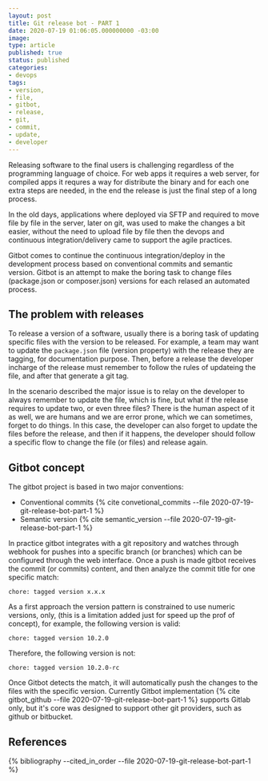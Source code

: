 ```yaml
---
layout: post
title: Git release bot - PART 1
date: 2020-07-19 01:06:05.000000000 -03:00
image:
type: article
published: true
status: published
categories:
- devops
tags:
- version,
- file,
- gitbot,
- release,
- git,
- commit,
- update,
- developer
---
```


Releasing software to the final users is challenging regardless of the programming
language of choice. For web apps it requires a web server, for compiled apps
it requres a way for distribute the binary and for each one extra steps
are needed, in the end the release is just the final step of a long process.

In the old days, applications where deployed via SFTP and required to move file by file
in the server, later on git, was used to make the changes a bit easier, without the need
to upload file by file then the devops and continuous integration/delivery
came to support the agile practices.

Gitbot comes to continue the continuous integration/deploy in the development
process based on conventional commits and semantic version. Gitbot is an attempt
to make the boring task to change files (package.json or composer.json) versions
for each relased an automated process.

## The problem with releases

To release a version of a software, usually there is a boring task of updating
specific files with the version to be released. For example, a team may want to update
the `package.json` file (version property) with the release they are tagging,
for documentation purpose. Then, before a release the developer incharge of the
release must remember to follow the rules of updateing the file, and after that
generate a git tag.

In the scenario described the major issue is to relay on the developer
to always remember to update the file, which is fine, but what if the release
requires to update two, or even three files? There is the human aspect of it
as well, we are humans and we are error prone, which we can sometimes,
forget to do things. In this case, the developer can also forget to update the
files before the release, and then if it happens, the developer should
follow a specific flow to change the file (or files) and release again.

## Gitbot concept

The gitbot project is based in two major conventions:

* Conventional commits {% cite convetional_commits --file 2020-07-19-git-release-bot-part-1 %}
* Semantic version {% cite semantic_version --file 2020-07-19-git-release-bot-part-1 %}

In practice gitbot integrates with a git repository and watches through webhook for pushes into
a specific branch (or branches) which can be configured through the web interface.
Once a push is made gitbot receives the commit (or commits) content, and then
analyze the commit title for one specific match:

```shell
chore: tagged version x.x.x
```

As a first approach the version pattern is constrained to use numeric versions,
only, (this is a limitation added just for speed up the prof of concept),
for example, the following version is valid:

```shell
chore: tagged version 10.2.0
```

Therefore, the following version is not:

```shell
chore: tagged version 10.2.0-rc
```

Once Gitbot detects the match, it will automatically push the changes to the
files with the specific version. Currently Gitbot implementation
{% cite gitbot_github --file 2020-07-19-git-release-bot-part-1 %}
supports Gitlab only, but it's core was designed to support other git providers,
such as github or bitbucket.

## References

{% bibliography --cited_in_order --file 2020-07-19-git-release-bot-part-1 %}
